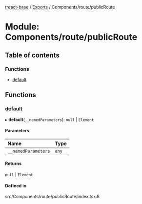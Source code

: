 [treact-base](../README.md) / [Exports](../modules.md) / Components/route/publicRoute

# Module: Components/route/publicRoute

## Table of contents

### Functions

- [default](Components_route_publicRoute.md#default)

## Functions

### default

▸ **default**(`__namedParameters`): ``null`` \| `Element`

#### Parameters

| Name | Type |
| :------ | :------ |
| `__namedParameters` | `any` |

#### Returns

``null`` \| `Element`

#### Defined in

src/Components/route/publicRoute/index.tsx:8
